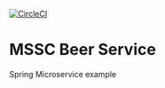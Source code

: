 [![CircleCI](https://circleci.com/gh/crbechtel/mssc-beer-service.svg?style=svg)](https://circleci.com/gh/crbechtel/mssc-beer-service)
# MSSC Beer Service

Spring Microservice example
